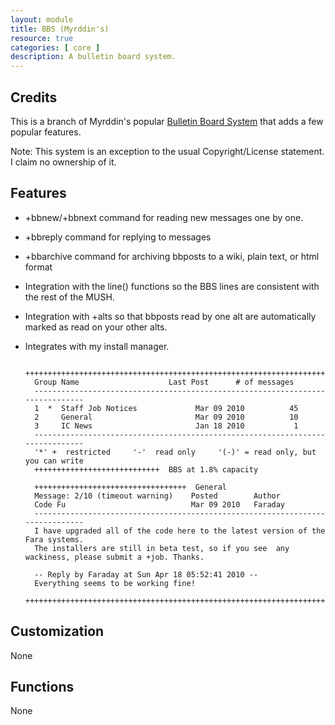 ```yaml
---
layout: module
title: BBS (Myrddin's)
resource: true
categories: [ core ]
description: A bulletin board system.
---
```


## Credits

This is a branch of Myrddin's popular [Bulletin Board System](http://www.firstmagic.com/~merlin/mushcode/mc.bb.html) that adds a few popular features.  

Note:  This system is an exception to the usual Copyright/License statement.  I claim no ownership of it.

## Features 

* +bbnew/+bbnext command for reading new messages one by one.
* +bbreply command for replying to messages
* +bbarchive command for archiving bbposts to a wiki, plain text, or html format
* Integration with the line() functions so the BBS lines are consistent with the rest of the MUSH.
* Integration with +alts so that bbposts read by one alt are automatically marked as read on your other alts.
* Integrates with my install manager.

        +++++++++++++++++++++++++++++++++++++++++++++++++++++++++++++++++++++++++++++ 
        Group Name                    Last Post      # of messages
        ------------------------------------------------------------------------------
        1  *  Staff Job Notices             Mar 09 2010          45    
        2     General                       Mar 09 2010          10    
        3     IC News                       Jan 18 2010           1    
        ------------------------------------------------------------------------------
        '*' +  restricted     '-'  read only     '(-)' = read only, but you can write 
        ++++++++++++++++++++++++++++  BBS at 1.8% capacity 

        ++++++++++++++++++++++++++++++++++  General 
        Message: 2/10 (timeout warning)    Posted        Author
        Code Fu                            Mar 09 2010   Faraday
        ------------------------------------------------------------------------------
        I have upgraded all of the code here to the latest version of the Fara systems. 
        The installers are still in beta test, so if you see  any wackiness, please submit a +job. Thanks.
  
        -- Reply by Faraday at Sun Apr 18 05:52:41 2010 --
        Everything seems to be working fine!
        +++++++++++++++++++++++++++++++++++++++++++++++++++++++++++++++++++++++++++++ 

## Customization 
None

## Functions
None

